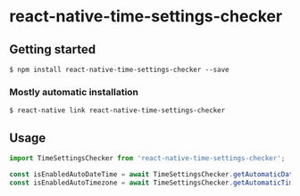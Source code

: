 # react-native-time-settings-checker

## Getting started

`$ npm install react-native-time-settings-checker --save`

### Mostly automatic installation

`$ react-native link react-native-time-settings-checker`

## Usage

```javascript
import TimeSettingsChecker from 'react-native-time-settings-checker';

const isEnabledAutoDateTime = await TimeSettingsChecker.getAutomaticDateTimeEnabledAsync();
const isEnabledAutoTimezone = await TimeSettingsChecker.getAutomaticTimezoneEnabledAsync();
```
